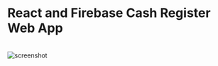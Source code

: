 # React and Firebase Cash Register Web App
\
![screenshot](https://i.ibb.co/yQx010h/Screenshot.png)
